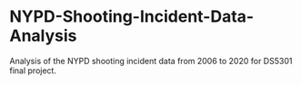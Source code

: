 # NYPD-Shooting-Incident-Data-Analysis
Analysis of the NYPD shooting incident data from 2006 to 2020 for DS5301 final project.
